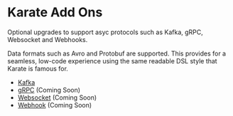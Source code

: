 # Karate Add Ons

Optional upgrades to support asyc protocols such as Kafka, gRPC, Websocket and Webhooks.

Data formats such as Avro and Protobuf are supported. This provides for a seamless, low-code experience using the same readable DSL style that Karate is famous for.

* [Kafka](./karate-kafka/README.md)
* [gRPC](./karate-grpc/README.md) (Coming Soon)
* [Websocket](./karate-websocket/README.md) (Coming Soon)
* [Webhook](./karate-webhook/README.md) (Coming Soon)

